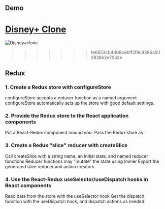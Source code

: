 ## Demo

[Disney+ Clone](https://disneyplus-clone-b784f.web.app/)
=======
![Disney+clone](https://user-images.githubusercontent.com/34181144/225318242-7dd55f92-4ca4-4ab9-9ee3-d2302113b288.gif)

<!-- [Disney+ Clone](https://rd-disneyplusclone.netlify.app/) -->
>>>>>>> fe6653cb4468bebff5f9c9386a503838b2e70a2e

## Redux 

### 1. Create a Redux store with configureStore
configureStore accepts a reducer function as a named argument.
configureStore automatically sets up the store with good default settings.

### 2. Provide the Redux store to the React application components
Put a React-Redux <Provider> component around your <App />
Pass the Redux store as <Provider store={store}>

### 3. Create a Redux "slice" reducer with createSlice
Call createSlice with a string name, an initial state, and named reducer functions
Reducer functions may "mutate" the state using Immer
Export the generated slice reducer and action creators

### 4. Use the React-Redux useSelector/useDispatch hooks in React components
Read data from the store with the useSelector hook
Get the dispatch function with the useDispatch hook, and dispatch actions as needed
